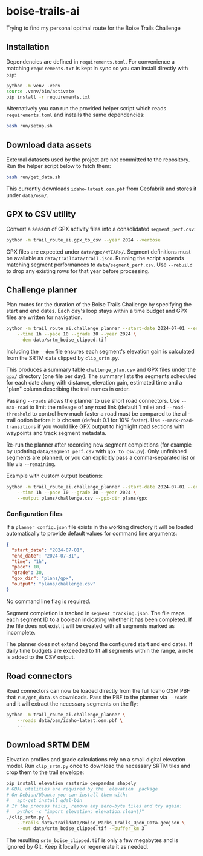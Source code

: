 # boise-trails-ai
Trying to find my personal optimal route for the Boise Trails Challenge

## Installation

Dependencies are defined in `requirements.toml`.  For convenience a matching
`requirements.txt` is kept in sync so you can install directly with `pip`:

```bash
python -m venv .venv
source .venv/bin/activate
pip install -r requirements.txt
```

Alternatively you can run the provided helper script which reads
`requirements.toml` and installs the same dependencies:

```bash
bash run/setup.sh
```
## Download data assets

External datasets used by the project are not committed to the repository.
Run the helper script below to fetch them:

```bash
bash run/get_data.sh
```

This currently downloads `idaho-latest.osm.pbf` from Geofabrik and stores it
under `data/osm/`.

## GPX to CSV utility

Convert a season of GPX activity files into a consolidated `segment_perf.csv`:

```bash
python -m trail_route_ai.gpx_to_csv --year 2024 --verbose
```

GPX files are expected under `data/gpx/<YEAR>/`. Segment definitions must be
available as `data/traildata/trail.json`. Running the
script appends matching segment performances to `data/segment_perf.csv`. Use
`--rebuild` to drop any existing rows for that year before processing.

## Challenge planner

Plan routes for the duration of the Boise Trails Challenge by specifying the
start and end dates. Each day's loop stays within a time budget and GPX files
are written for navigation.

```bash
python -m trail_route_ai.challenge_planner --start-date 2024-07-01 --end-date 2024-07-31 \
    --time 1h --pace 10 --grade 30 --year 2024 \
    --dem data/srtm_boise_clipped.tif
```

Including the `--dem` file ensures each segment's elevation gain is
calculated from the SRTM data clipped by `clip_srtm.py`.

This produces a summary table `challenge_plan.csv` and GPX files under the
`gpx/` directory (one file per day). The summary lists the segments scheduled for
each date along with distance, elevation gain, estimated time and a "plan"
column describing the trail names in order.

Passing `--roads` allows the planner to use short road connectors. Use
`--max-road` to limit the mileage of any road link (default 1 mile) and
`--road-threshold` to control how much faster a road must be compared to the
all-trail option before it is chosen (default 0.1 for 10% faster).
Use `--mark-road-transitions` if you would like GPX output to highlight road
sections with waypoints and track segment metadata.

Re-run the planner after recording new segment completions (for example by
updating `data/segment_perf.csv` with `gpx_to_csv.py`). Only unfinished segments
are planned, or you can explicitly pass a comma-separated list or file via
`--remaining`.

Example with custom output locations:

```bash
python -m trail_route_ai.challenge_planner --start-date 2024-07-01 --end-date 2024-07-31 \
    --time 1h --pace 10 --grade 30 --year 2024 \
    --output plans/challenge.csv --gpx-dir plans/gpx
```

### Configuration files

If a `planner_config.json` file exists in the working directory it will be
loaded automatically to provide default values for command line arguments:

```json
{
  "start_date": "2024-07-01",
  "end_date": "2024-07-31",
  "time": "1h",
  "pace": 10,
  "grade": 30,
  "gpx_dir": "plans/gpx",
  "output": "plans/challenge.csv"
}
```

No command line flag is required.

Segment completion is tracked in `segment_tracking.json`. The file maps each
segment ID to a boolean indicating whether it has been completed. If the file
does not exist it will be created with all segments marked as incomplete.

The planner does not extend beyond the configured start and end dates. If daily
time budgets are exceeded to fit all segments within the range, a note is added
to the CSV output.

## Road connectors

Road connectors can now be loaded directly from the full Idaho OSM PBF that
`run/get_data.sh` downloads.  Pass the PBF to the planner via ``--roads`` and it
will extract the necessary segments on the fly:

```bash
python -m trail_route_ai.challenge_planner \
    --roads data/osm/idaho-latest.osm.pbf \
    ...
```

## Download SRTM DEM

Elevation profiles and grade calculations rely on a small digital
elevation model.  Run `clip_srtm.py` once to download the necessary
SRTM tiles and crop them to the trail envelope:

```bash
pip install elevation rasterio geopandas shapely
# GDAL utilities are required by the `elevation` package
# On Debian/Ubuntu you can install them with:
#   apt-get install gdal-bin
# If the process fails, remove any zero-byte tiles and try again:
#   python -c "import elevation; elevation.clean()"
./clip_srtm.py \
    --trails data/traildata/Boise_Parks_Trails_Open_Data.geojson \
    --out data/srtm_boise_clipped.tif --buffer_km 3
```

The resulting `srtm_boise_clipped.tif` is only a few megabytes and is ignored
by Git. Keep it locally or regenerate it as needed.

